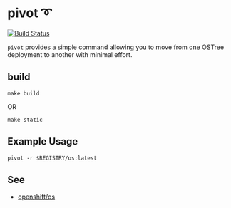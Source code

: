 pivot ➰
========
[![Build Status](https://travis-ci.org/ashcrow/pivot.svg)](https://travis-ci.org/ashcrow/pivot/)

`pivot` provides a simple command allowing you to move from one OSTree deployment to another with minimal effort.


build
-----
```
make build
```

OR

```
make static
```

Example Usage
-------------
```
pivot -r $REGISTRY/os:latest
```

See
---
- [openshift/os](https://github.com/openshift/os/)
